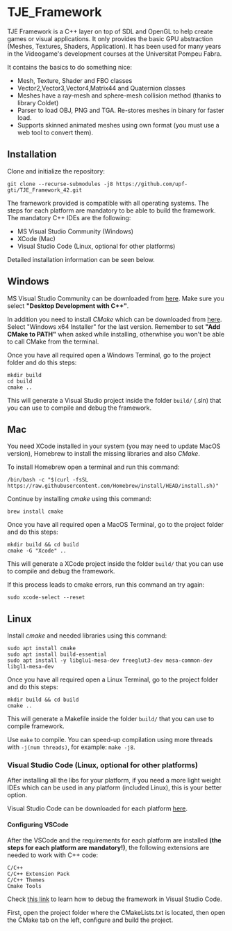 # TJE_Framework

TJE Framework is a C++ layer on top of SDL and OpenGL to help create games or visual applications. It only provides the basic GPU abstraction (Meshes, Textures, Shaders, Application). It has been used for many years in the Videogame's development courses at the Universitat Pompeu Fabra.

It contains the basics to do something nice:

- Mesh, Texture, Shader and FBO classes
- Vector2,Vector3,Vector4,Matrix44 and Quaternion classes
- Meshes have a ray-mesh and sphere-mesh collision method (thanks to library Coldet)
- Parser to load OBJ, PNG and TGA. Re-stores meshes in binary for faster load.
- Supports skinned animated meshes using own format (you must use a web tool to convert them).

## Installation

Clone and initialize the repository:
```
git clone --recurse-submodules -j8 https://github.com/upf-gti/TJE_Framework_42.git
```

The framework provided is compatible with all operating systems.
The steps for each platform are mandatory to be able to build the framework.
The mandatory C++ IDEs are the following:

* MS Visual Studio Community (Windows)
* XCode (Mac)
* Visual Studio Code (Linux, optional for other platforms)

Detailed installation information can be seen below.

## Windows

MS Visual Studio Community can be downloaded from [here](https://visualstudio.microsoft.com/es/free-developer-offers/). Make sure you select **"Desktop Development with C++"**.

In addition you need to install *CMake* which can be downloaded from [here](https://cmake.org/download/). Select "Windows x64 Installer" for the last version. Remember to set **"Add CMake to PATH"** when asked while installing, otherwhise you won't be able to call CMake from the terminal.

Once you have all required open a Windows Terminal, go to the project folder and do this steps:
```console
mkdir build
cd build
cmake ..
```

This will generate a Visual Studio project inside the folder ``build/`` (.sln) that you can use to compile and debug the framework.

## Mac

You need XCode installed in your system (you may need to update MacOS version), Homebrew to install the missing libraries and also *CMake*. 

To install Homebrew open a terminal and run this command:
```console
/bin/bash -c "$(curl -fsSL https://raw.githubusercontent.com/Homebrew/install/HEAD/install.sh)"
```

Continue by installing *cmake* using this command:
```console
brew install cmake
```

Once you have all required open a MacOS Terminal, go to the project folder and do this steps:
```console
mkdir build && cd build
cmake -G "Xcode" ..
```

This will generate a XCode project inside the folder ``build/`` that you can use to compile and debug the framework.

If this process leads to cmake errors, run this command an try again:

```console
sudo xcode-select --reset
```

## Linux

Install *cmake* and needed libraries using this command:
```console
sudo apt install cmake
sudo apt install build-essential
sudo apt install -y libglu1-mesa-dev freeglut3-dev mesa-common-dev libgl1-mesa-dev
```

Once you have all required open a Linux Terminal, go to the project folder and do this steps:
```console
mkdir build && cd build
cmake ..
```

This will generate a Makefile inside the folder ``build/`` that you can use to compile framework.

Use ``make`` to compile. You can speed-up compilation using more threads with ``-j(num threads)``, for example: ``make -j8``.

### Visual Studio Code (Linux, optional for other platforms)

After installing all the libs for your platform, if you need a more light weight IDEs which can be used in any platform (included Linux), this is your better option.

Visual Studio Code can be downloaded for each platform [here](https://code.visualstudio.com/download).

#### Configuring VSCode

After the VSCode and the requirements for each platform are installed **(the steps for each platform are mandatory!)**, the following extensions are needed to work with C++ code:

```
C/C++
C/C++ Extension Pack
C/C++ Themes
Cmake Tools
```

Check [this link](https://gourav.io/blog/setup-vscode-to-run-debug-c-cpp-code) to learn how to debug the framework in Visual Studio Code.

First, open the project folder where the CMakeLists.txt is located, then open the CMake tab on the left, configure and build the project.
